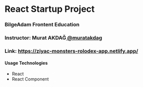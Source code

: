 # React Startup Project

### BilgeAdam Frontent Education

<h3>Instructor: <strong>Murat AKDAĞ</strong><a href="https://www.linkedin.com/in/muratakdağ/"> @muratakdag</a></h3>

<h3>Link: <strong><a href="https://ziyac-monsters-rolodex-app.netlify.app/">https://ziyac-monsters-rolodex-app.netlify.app/</a></strong></h3>

<h4> Usage Technologies</h4>

- React
- React Component
